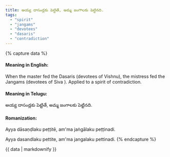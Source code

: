 ```yaml
---
title: అయ్య దాసండ్లకు పెట్టితే, అమ్మ జంగాలకు పెట్టినది.
tags:
  - "spirit"
  - "jangams"
  - "devotees"
  - "dasaris"
  - "contradiction"
---
```


{% capture data %}
#### Meaning in English:
When the master fed the Dasaris (devotees of Vishnu), the mistress fed the Jangams (devotees of Siva ).
Applied to a spirit of contradiction.

#### Meaning in Telugu:
అయ్య దాసండ్లకు పెట్టితే, అమ్మ జంగాలకు పెట్టినది.

#### Romanization:
Ayya dāsaṇḍlaku peṭṭitē, am'ma jaṅgālaku peṭṭinadi.

Ayya dasandlaku pettite, am'ma jangalaku pettinadi.
{% endcapture %}

{{ data | markdownify }}

